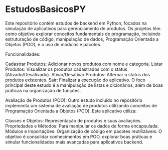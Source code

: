 # EstudosBasicosPY

Este repositório contém estudos de backend em Python, focados na simulação de aplicativos para gerenciamento de produtos. Os projetos têm como objetivo explorar conceitos fundamentais de programação, incluindo estruturação de código, manipulação de dados, Programação Orientada a Objetos (POO), e o uso de módulos e pacotes.

Funcionalidades: 

Cadastrar Produtos: Adicionar novos produtos com nome e categoria.
Listar Produtos: Visualizar os produtos cadastrados com o status (Ativado/Desativado).
Ativar/Desativar Produtos: Alternar o status dos produtos existentes.
Sair: Finalizar a execução do aplicativo.
O foco principal deste estudo é a manipulação de listas e dicionários, além de boas práticas na organização de funções.

Avaliação de Produtos (POO):
Outro estudo incluído no repositório implementa um sistema de avaliação de produtos utilizando conceitos de Programação Orientada a Objetos (POO). Este aplicativo utiliza:

Classes e Objetos: Representação de produtos e suas avaliações.
Propriedades e Métodos: Para manipular os dados de forma encapsulada.
Módulos e Importações: Organização de código em pacotes reutilizáveis.
O objetivo é consolidar conhecimentos em POO, explorar boas práticas e simular funcionalidades mais avançadas para aplicativos backend.
